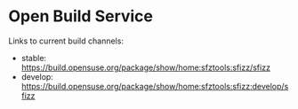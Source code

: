 # Open Build Service

Links to current build channels:
- stable: https://build.opensuse.org/package/show/home:sfztools:sfizz/sfizz
- develop: https://build.opensuse.org/package/show/home:sfztools:sfizz:develop/sfizz
